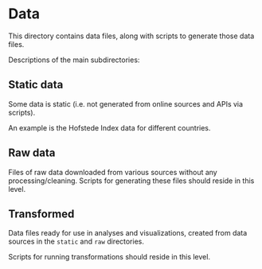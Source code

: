 # Data

This directory contains data files, along with scripts to generate those data files.

Descriptions of the main subdirectories:

## Static data

Some data is static (i.e. not generated from online sources and APIs via scripts).

An example is the Hofstede Index data for different countries.

## Raw data

Files of raw data downloaded from various sources without any processing/cleaning. Scripts for generating these files should reside in this level.

## Transformed

Data files ready for use in analyses and visualizations, created from data sources in the `static` and `raw` directories.

Scripts for running transformations should reside in this level.
